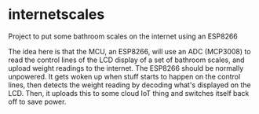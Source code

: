 # internetscales
Project to put some bathroom scales on the internet using an ESP8266

The idea here is that the MCU, an ESP8266, will use an ADC (MCP3008) to read the control lines of the LCD display of a set of bathroom scales, and upload weight readings to the internet.
The ESP8266 should be normally unpowered.
It gets woken up when stuff starts to happen on the control lines, then detects the weight reading by decoding what's displayed on the LCD.
Then, it uploads this to some cloud IoT thing and switches itself back off to save power.

